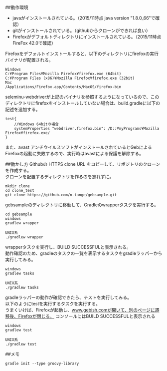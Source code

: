 ##動作環境
* javaがインストールされている。（2015/11時点 java version "1.8.0_66"で確認）
* gitがインストールされている。（githubからクローンができれば良い）
* Firefoxがデフォルトディレクトリにインストールされている。（2015/11時点　FireFox 42.0で確認）

Firefoxをデフォルトインストールすると、以下のディレクトリにfirefoxの実行バイナリが配置される。

    Windows  
    C:¥Program Files¥Mozilla Firefox¥firefox.exe (64bit)  
    C:¥Program Files (x86)¥Mozilla Firefox¥firefox.exe (32bit)  
    Mac  
    /Applications/Firefox.app/Contents/MacOS/firefox-bin  

seleminu-webdriverが上記のバイナリを参照するようになっているので、このディレクトリにfirefoxをインストールしていない場合は、build.gradleに以下の記述を追加する。


    test{
        //Windows 64bitの場合
        systemProperties "webdriver.firefox.bin": /D::¥myPrograms¥Mozilla Firefox¥firefox.exe/
    }

また、avast アンチウイルスソフトがインストールされているとGebによるFirefoxの起動に失敗するので、実行時はavastによる保護を解除する。

##動かし方
Githubの
HTTPS clone URL をコピーして、リポジトリのクローンを作成する。  
クローンを配置するディレクトリを作るのを忘れずに。

    mkdir clone  
    cd clone_test  
    git clone https://github.com/n-tange/gebsample.git

gebsampleのディレクトリに移動して、Gradleのwrapperタスクを実行する。

    cd gebsample  
    windows  
    gradlew wrapper  

    UNIX系  
    ./gradlew wrapper

wrapperタスクを実行し、BUILD SUCCESSFULと表示される。  
動作確認のため、gradleのタスクの一覧を表示するタスクをgradleラッパーから実行してみる。

    windows  
    gradlew tasks  

    UNIX系  
    ./gradlew tasks

gradleラッパーの動作が確認できたら、テストを実行してみる。  
以下のようにtestを実行するタスクを実行する。  
うまくいけば、Firefoxが起動し、www.gebish.comが開いて、別のページに遷移後、Firefoxが閉じる。
コンソールにはBUILD SUCCESSFULと表示される

    windows  
    gradlew test  

    UNIX系  
    ./gradlew test

##メモ

    gradle init --type groovy-library

